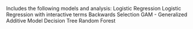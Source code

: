 Includes the following models and analysis:
Logistic Regression
Logistic Regression with interactive terms
Backwards Selection
GAM - Generalized Additive Model
Decision Tree
Random Forest
